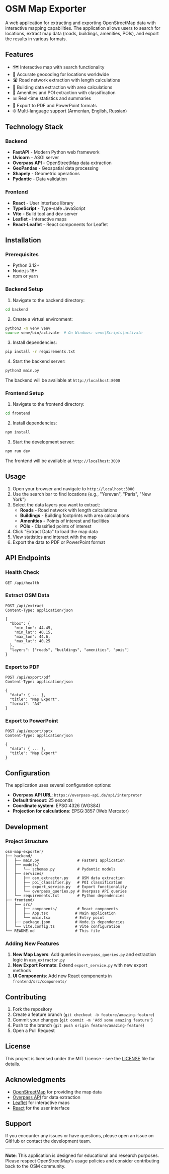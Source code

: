 # OSM Map Exporter

A web application for extracting and exporting OpenStreetMap data with interactive mapping capabilities. The application allows users to search for locations, extract map data (roads, buildings, amenities, POIs), and export the results in various formats.

## Features

- 🗺️ Interactive map with search functionality
- 📍 Accurate geocoding for locations worldwide
- 🛣️ Road network extraction with length calculations
- 🏢 Building data extraction with area calculations
- 🏪 Amenities and POI extraction with classification
- 📊 Real-time statistics and summaries
- 📄 Export to PDF and PowerPoint formats
- 🌐 Multi-language support (Armenian, English, Russian)

## Technology Stack

### Backend
- **FastAPI** - Modern Python web framework
- **Uvicorn** - ASGI server
- **Overpass API** - OpenStreetMap data extraction
- **GeoPandas** - Geospatial data processing
- **Shapely** - Geometric operations
- **Pydantic** - Data validation

### Frontend
- **React** - User interface library
- **TypeScript** - Type-safe JavaScript
- **Vite** - Build tool and dev server
- **Leaflet** - Interactive maps
- **React-Leaflet** - React components for Leaflet

## Installation

### Prerequisites
- Python 3.12+
- Node.js 18+
- npm or yarn

### Backend Setup

1. Navigate to the backend directory:
```bash
cd backend
```

2. Create a virtual environment:
```bash
python3 -m venv venv
source venv/bin/activate  # On Windows: venv\Scripts\activate
```

3. Install dependencies:
```bash
pip install -r requirements.txt
```

4. Start the backend server:
```bash
python3 main.py
```

The backend will be available at `http://localhost:8000`

### Frontend Setup

1. Navigate to the frontend directory:
```bash
cd frontend
```

2. Install dependencies:
```bash
npm install
```

3. Start the development server:
```bash
npm run dev
```

The frontend will be available at `http://localhost:3000`

## Usage

1. Open your browser and navigate to `http://localhost:3000`
2. Use the search bar to find locations (e.g., "Yerevan", "Paris", "New York")
3. Select the data layers you want to extract:
   - **Roads** - Road network with length calculations
   - **Buildings** - Building footprints with area calculations
   - **Amenities** - Points of interest and facilities
   - **POIs** - Classified points of interest
4. Click "Extract Data" to load the map data
5. View statistics and interact with the map
6. Export the data to PDF or PowerPoint format

## API Endpoints

### Health Check
```
GET /api/health
```

### Extract OSM Data
```
POST /api/extract
Content-Type: application/json

{
  "bbox": {
    "min_lon": 44.45,
    "min_lat": 40.15,
    "max_lon": 44.6,
    "max_lat": 40.25
  },
  "layers": ["roads", "buildings", "amenities", "pois"]
}
```

### Export to PDF
```
POST /api/export/pdf
Content-Type: application/json

{
  "data": { ... },
  "title": "Map Export",
  "format": "A4"
}
```

### Export to PowerPoint
```
POST /api/export/pptx
Content-Type: application/json

{
  "data": { ... },
  "title": "Map Export"
}
```

## Configuration

The application uses several configuration options:

- **Overpass API URL**: `https://overpass-api.de/api/interpreter`
- **Default timeout**: 25 seconds
- **Coordinate system**: EPSG:4326 (WGS84)
- **Projection for calculations**: EPSG:3857 (Web Mercator)

## Development

### Project Structure
```
osm-map-exporter/
├── backend/
│   ├── main.py                 # FastAPI application
│   ├── models/
│   │   └── schemas.py          # Pydantic models
│   ├── services/
│   │   ├── osm_extractor.py    # OSM data extraction
│   │   ├── poi_classifier.py   # POI classification
│   │   ├── export_service.py   # Export functionality
│   │   └── overpass_queries.py # Overpass API queries
│   └── requirements.txt        # Python dependencies
├── frontend/
│   ├── src/
│   │   ├── components/         # React components
│   │   ├── App.tsx            # Main application
│   │   └── main.tsx           # Entry point
│   ├── package.json           # Node.js dependencies
│   └── vite.config.ts         # Vite configuration
└── README.md                  # This file
```

### Adding New Features

1. **New Map Layers**: Add queries in `overpass_queries.py` and extraction logic in `osm_extractor.py`
2. **New Export Formats**: Extend `export_service.py` with new export methods
3. **UI Components**: Add new React components in `frontend/src/components/`

## Contributing

1. Fork the repository
2. Create a feature branch (`git checkout -b feature/amazing-feature`)
3. Commit your changes (`git commit -m 'Add some amazing feature'`)
4. Push to the branch (`git push origin feature/amazing-feature`)
5. Open a Pull Request

## License

This project is licensed under the MIT License - see the [LICENSE](LICENSE) file for details.

## Acknowledgments

- [OpenStreetMap](https://www.openstreetmap.org/) for providing the map data
- [Overpass API](https://overpass-api.de/) for data extraction
- [Leaflet](https://leafletjs.com/) for interactive maps
- [React](https://reactjs.org/) for the user interface

## Support

If you encounter any issues or have questions, please open an issue on GitHub or contact the development team.

---

**Note**: This application is designed for educational and research purposes. Please respect OpenStreetMap's usage policies and consider contributing back to the OSM community.